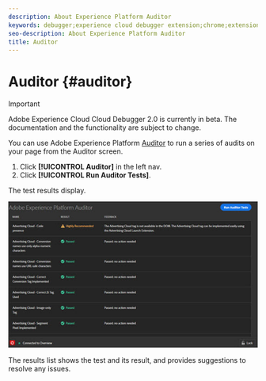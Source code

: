 ```yaml
---
description: About Experience Platform Auditor
keywords: debugger;experience cloud debugger extension;chrome;extension;auditor;dtm;target
seo-description: About Experience Platform Auditor
title: Auditor
---
```


# Auditor {#auditor}

>[!IMPORTANT]
>
>Adobe Experience Cloud Cloud Debugger 2.0 is currently in beta. The documentation and the functionality are subject to change. 

You can use Adobe Experience Platform [Auditor](https://docs.adobe.com/content/help/en/auditor/using/overview.html) to run a series of audits on your page from the Auditor screen.

1. Click **[!UICONTROL Auditor]** in the left nav.
1. Click **[!UICONTROL Run Auditor Tests]**.

The test results display.

![](assets/auditor-results.jpg)

The results list shows the test and its result, and provides suggestions to resolve any issues.